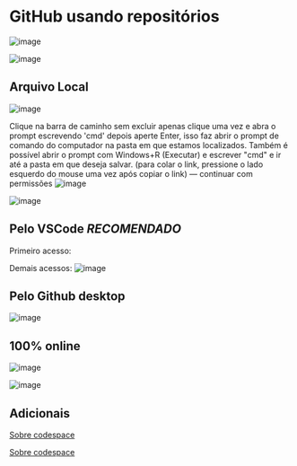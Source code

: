 

# GitHub usando repositórios

![image](https://github.com/AnaLongaray/DocumentacaoGenerica/assets/60991643/5ef1622e-6dcd-4d04-a10e-428dcfd483ed)

![image](https://github.com/AnaLongaray/DocumentacaoGenerica/assets/60991643/7035379b-359b-4943-bbe3-17d9b9b41885)


## **Arquivo Local**

![image](https://github.com/AnaLongaray/DocumentacaoGenerica/assets/60991643/9bf2286c-255f-4e67-a0da-d088abc5e5ef)

Clique na barra de caminho sem excluir apenas clique uma vez e abra o prompt escrevendo 'cmd' depois aperte Enter, isso faz abrir o prompt de comando do computador na pasta em que estamos localizados. Também é possível abrir o prompt com Windows+R (Executar) e escrever "cmd" e ir até a pasta em que deseja salvar. 
(para colar o link, pressione o lado esquerdo do mouse uma vez após copiar o link) 
— continuar com permissões
![image](https://github.com/AnaLongaray/DocumentacaoGenerica/assets/60991643/a00494ce-08b8-4559-a2c0-cc9b98b1db6d)

![image](https://github.com/AnaLongaray/DocumentacaoGenerica/assets/60991643/685dbb15-1b26-49f3-afe7-fb8e6d748729)

## **Pelo VSCode _RECOMENDADO_**
Primeiro acesso:

Demais acessos:
![image](https://github.com/AnaLongaray/DocumentacaoGenerica/assets/60991643/9f3b77a9-495c-4f9c-83bd-9e964803c3c7)


## **Pelo Github desktop**

![image](https://github.com/AnaLongaray/DocumentacaoGenerica/assets/60991643/b048dab2-8c8a-41f0-b9de-4811f9166b99)

## **100% online**

![image](https://github.com/AnaLongaray/DocumentacaoGenerica/assets/60991643/e914d1b6-8739-4673-b002-b22e1b7f5574)

![image](https://github.com/AnaLongaray/DocumentacaoGenerica/assets/60991643/be888f7c-1fb0-4728-a247-89333bc55b4e)

## Adicionais

[Sobre codespace](https://www.youtube.com/watch?v=9RJemnn-XJE)

<a href='https://www.youtube.com/watch?v=9RJemnn-XJE'>Sobre codespace</a>
